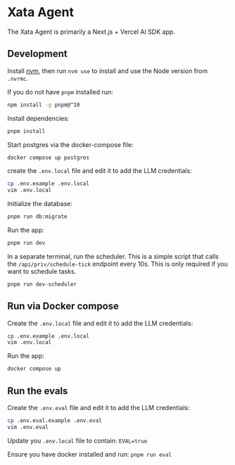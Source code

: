 # Xata Agent

The Xata Agent is primarily a Next.js + Vercel AI SDK app.

## Development

Install [nvm](https://github.com/nvm-sh/nvm), then run `nvm use` to install and use
the Node version from `.nvrmc`.

If you do not have `pnpm` installed run:

```sh
npm install -g pnpm@^10
```

Install dependencies:

```bash
pnpm install
```

Start postgres via the docker-compose file:

```bash
docker compose up postgres
```

create the `.env.local` file and edit it to add the LLM credentials:

```bash
cp .env.example .env.local
vim .env.local
```

Initialize the database:

```bash
pnpm run db:migrate
```

Run the app:

```bash
pnpm run dev
```

In a separate terminal, run the scheduler. This is a simple script that calls the
`/api/priv/schedule-tick` endpoint every 10s. This is only required if you want to schedule tasks.

```bash
pnpm run dev-scheduler
```

## Run via Docker compose

Create the `.env.local` file and edit it to add the LLM credentials:

```bash
cp .env.example .env.local
vim .env.local
```

Run the app:

```bash
docker compose up
```

## Run the evals

Create the `.env.eval` file and edit it to add the LLM credentials:

```bash
cp .env.eval.example .env.eval
vim .env.eval
```

Update you `.env.local` file to contain: `EVAL=true`

Ensure you have docker installed and run: `pnpm run eval`
